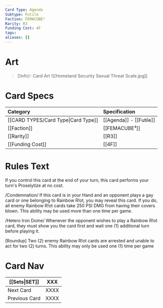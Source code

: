 ```yaml
---
Card Type: Agenda
Subtype: Futile
Faction: FEMACUBE³
Rarity: R3
Funding Cost: 4F
tags: 
aliases: []
---
```

# Art

> [!info]- Card Art
> ![[Homeland Security Sexual Threat Scale.jpg]]

# Card Specs

| Category                            | Specification     |
|:----------------------------------- |:----------------- |
| [[CARD TYPES/Card Type\|Card Type]] | [[Agenda]] - [[Futile]] |
| [[Faction]]                         | [[FEMACUBE³]]              |
| [[Rarity]]                          | [[R3]]              |
| [[Funding Cost]]                    | [[4F]]            |

# Rules Text

If you control this card at the end of your turn, this card performs your turn's Proselytize at no cost.

/Condemnation/
If this card is in your Hand and an opponent plays a gay card or one belonging to Rainbow R!ot, you may reveal this card.
If you do, all enemy Rainbow R!ot cards take 250 PSI DMG from having their covers blown. 
This ability may be used more than one time per game.

/Hetero Iron Dome/ 
Whenever the opponent wishes to play a Rainbow R!ot card, 
they must show you the card first and wait one (1) additional turn before playing it. 

[Roundup] 
Two (2) enemy Rainbow R!ot cards are arrested and unable to act for two (2) turns. 
This ability may only be used one (1) time per game

# Card Nav

| [[Sets\|SET]] | XXX |  
| --- | --- |  
| Next Card | XXXX |  
| Previous Card | XXXX |  

